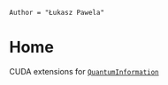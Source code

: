 
```@meta
Author = "Łukasz Pawela"
```

# Home

CUDA extensions for [`QuantumInformation`](https://github.com/iitis/QuantumInformation.jl)
